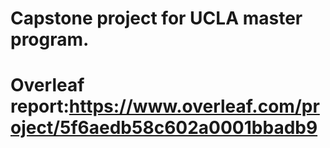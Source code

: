 # Capstone project for UCLA master program.
# Overleaf report:https://www.overleaf.com/project/5f6aedb58c602a0001bbadb9
